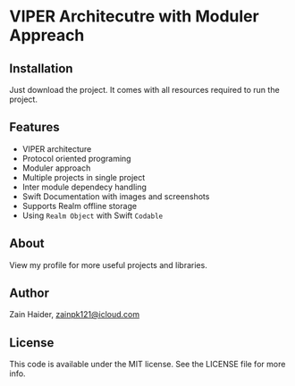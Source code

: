# VIPER Architecutre with Moduler Appreach


## Installation

Just download the project. It comes with all resources required to run the project.


## Features
- VIPER architecture
- Protocol oriented programing
- Moduler approach
- Multiple projects in single project
- Inter module dependecy handling
- Swift Documentation with images and screenshots
- Supports Realm offline storage
- Using `Realm Object` with Swift `Codable`


## About
View my profile for more useful projects and libraries.

## Author

Zain Haider, zainpk121@icloud.com

## License

This code is available under the MIT license. See the LICENSE file for more info.
